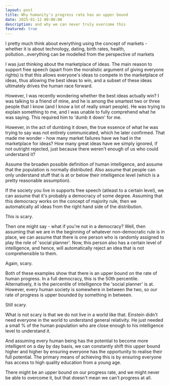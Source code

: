 ```yaml
---
layout: post
title: Why humanity's progress rate has an upper bound
date: 2025-01-12 00:00:00
description: and why we can never truly overcome this
featured: true
---
```


I pretty much think about everything using the concept of markets - whether it is about technology, dating, birth rates, health, pollution...everything can be modelled from the perspective of markets

I was just thinking about the marketplace of ideas. The main reason to support free speech (apart from the moralistic argument of giving everyone rights) is that this allows everyone's ideas to compete in the marketplace of ideas, thus allowing the best ideas to win, and a subset of these ideas ultimately drives the human race forward.

However, I was recently wondering whether the best ideas actually win? I was talking to a friend of mine, and he is among the smartest two or three people that I know (and I know a lot of really smart people). He was trying to explain something to me, and I was unable to fully comprehend what he was saying. This required him to 'dumb it down' for me.

However, in the act of dumbing it down, the true essence of what he was trying to say was not entirely communicated, which he later confirmed. That made me wonder - how many market failures have we had in the marketplace for ideas? How many great ideas have we simply ignored, if not outright rejected, just because there weren't enough of us who could understand it?

Assume the broaden possible definition of human intelligence, and assume that the population is normally distributed. Also assume that people can only understand stuff that is at or below their intelligence level (which is a pretty reasonable assumption). 

If the society you live in supports free speech (atleast to a certain level), we can assume that it's probably a democracy of some degree. Assuming that this democracy works on the concept of majority rule, then we automatically all ideas from the right hand side of the distribution. 

This is scary. 

Then one might say - what if you're not in a democracy? Well, then assuming that we are in the beginning of whatever non-democratic rule is in place, we can assume that there is one person who is randomly assigned to play the role of 'social planner'. Now, this person also has a certain level of intelligence, and hence, will automatically reject an idea that is not comprehensible to them.

Again, scary. 

Both of these examples show that there is an upper bound on the rate of human progress. In a full democracy, this is the 50th percentile. Alternatively, it is the percentile of intelligence the 'social planner' is at. However, every human society is somewhere in between the two, so our rate of progress is upper bounded by something in between. 

Still scary. 

What is not scary is that we do not live in a world like that. Einstein didn't need everyone in the world to understand general relativity. He just needed a small % of the human population who are close enough to his intelligence level to understand it. 

And assuming every human being has the potential to become more intelligent on a day by day basis, we can constantly shift this upper bound higher and higher by ensuring everyone has the opportunity to realise their full potential. The primary means of achieving this is by ensuring everyone has access to high quality education from a young age. 

There might be an upper bound on our progress rate, and we might never be able to overcome it, but that doesn't mean we can't progress at all.



